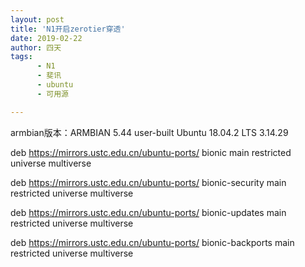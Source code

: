 ```yaml
---
layout: post
title: 'N1开启zerotier穿透'
date: 2019-02-22
author: 四天
tags:
      - N1
      - 斐讯
      - ubuntu
      - 可用源

---
```

armbian版本：ARMBIAN 5.44 user-built Ubuntu 18.04.2 LTS 3.14.29  
  
deb https://mirrors.ustc.edu.cn/ubuntu-ports/ bionic main restricted universe multiverse  

deb https://mirrors.ustc.edu.cn/ubuntu-ports/ bionic-security main restricted universe multiverse


deb https://mirrors.ustc.edu.cn/ubuntu-ports/ bionic-updates main restricted universe multiverse


deb https://mirrors.ustc.edu.cn/ubuntu-ports/ bionic-backports main restricted universe multiverse
